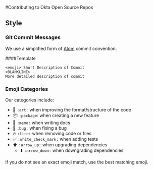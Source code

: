 #Contributing to Okta Open Source Repos

## Style

### Git Commit Messages

We use a simplified form of [Atom](https://github.com/atom/atom/blob/master/CONTRIBUTING.md#git-commit-messages) commit convention.

####Template

    <emoji> Short Description of Commit
    <BLANKLINE>
    More detailed description of commit

### Emoji Categories
Our categories include:
  * :art: `:art:` when improving the format/structure of the code
  * :package: `:package`: when creating a new feature
  * :memo: `:memo:` when writing docs
  * :bug: `:bug:` when fixing a bug
  * :fire: `:fire:` when removing code or files
  * :white_check_mark: `:white_check_mark:` when adding tests
  * :arrow_up: `:arrow_up:` when upgrading dependencies
    * :arrow_down: `:arrow_down:` when downgrading dependencies
    
If you do not see an exact emoji match, use the best matching emoji.
